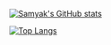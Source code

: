 [![Samyak's GitHub stats](https://github-readme-stats.vercel.app/api?username=samyakOO7&show_icons=true&bg_color=AEB6BF,D6DBDF,EBEDEF&text_color=9B59B6&title_color=2E4053&icon_color=154360&border_radius=10)](https://github.com/samyakOO7/github-readme-stats)

[![Top Langs](https://github-readme-stats.vercel.app/api/top-langs/?username=samyakOO7)](https://github.com/samyakOO7/github-readme-stats)
